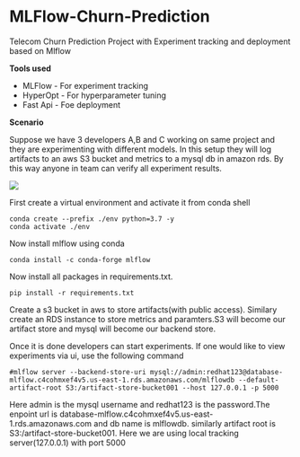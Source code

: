 # MLFlow-Churn-Prediction

Telecom Churn Prediction Project with Experiment tracking and deployment based on Mlflow


**Tools used**
* MLFlow - For experiment tracking
* HyperOpt - For hyperparameter tuning
* Fast Api - Foe deployment


**Scenario**

<p>Suppose we have 3 developers A,B and C working on same project and they are experimenting with different models. In this setup they will log artifacts to an aws S3 bucket and metrics to a mysql db in amazon rds. By this way anyone in team can verify all experiment results.</p>

<img src="https://www.mlflow.org/docs/latest/_images/scenario_4.png">


  <p>First create a virtual environment and activate it from conda shell</p>

```
conda create --prefix ./env python=3.7 -y
conda activate ./env

```
  <p>Now install mlflow using conda</p>

```
conda install -c conda-forge mlflow

```
  <p>Now install all packages in requirements.txt.</p>

```
pip install -r requirements.txt

```

<p>Create a s3 bucket in aws to store artifacts(with public access). Similary create an RDS instance to store metrics and paramters.S3 will become our artifact store and mysql will become our backend store. </p>

<p> Once it is done developers can start experiments. If one would like to view experiments via ui, use the following command </p>

```
#mlflow server --backend-store-uri mysql://admin:redhat123@database-mlflow.c4cohmxef4v5.us-east-1.rds.amazonaws.com/mlflowdb --default-artifact-root S3:/artifact-store-bucket001 --host 127.0.0.1 -p 5000

```
Here admin is the mysql username and redhat123 is the password.The enpoint url is database-mlflow.c4cohmxef4v5.us-east-1.rds.amazonaws.com and db name is mlflowdb.
similarly artifact root is S3:/artifact-store-bucket001. Here we are using local tracking server(127.0.0.1) with port 5000


